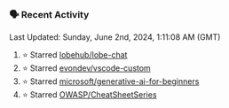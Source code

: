 ### 🗣 Recent Activity

<!--RECENT_ACTIVITY:last_update-->
Last Updated: Sunday, June 2nd, 2024, 1:11:08 AM (GMT)
<!--RECENT_ACTIVITY:last_update_end-->
<!--RECENT_ACTIVITY:start-->
1. ⭐ Starred [lobehub/lobe-chat](https://github.com/lobehub/lobe-chat)<br>
2. ⭐ Starred [evondev/vscode-custom](https://github.com/evondev/vscode-custom)<br>
3. ⭐ Starred [microsoft/generative-ai-for-beginners](https://github.com/microsoft/generative-ai-for-beginners)<br>
4. ⭐ Starred [OWASP/CheatSheetSeries](https://github.com/OWASP/CheatSheetSeries)<br>
<!--RECENT_ACTIVITY:end-->
